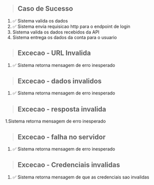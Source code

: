 > ## Caso de Sucesso
1. ✅ Sistema valida os dados
2. ✅ Sistema envia requisicao http para o endpoint de login
3. Sistema valida os dados recebidos da API
4. Sistema entrega os dados da conta para o usuario

> ## Excecao - URL Invalida
1. ✅ Sistema retorna mensagem de erro inesperado

> ## Excecao - dados invalidos
1. ✅ Sistema retorna mensagem de erro inesperado

> ## Excecao - resposta invalida
1.Sistema retorna mensagem de erro inesperado

> ## Excecao - falha no servidor
1. ✅ Sistema retorna mensagem de erro inesperado

> ## Excecao - Credenciais invalidas
1. ✅ Sistema retorna mensagem de que as credenciais sao invalidas
